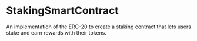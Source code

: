 # StakingSmartContract
An implementation of the ERC-20 to create a staking contract that lets users stake and earn rewards with their tokens.
